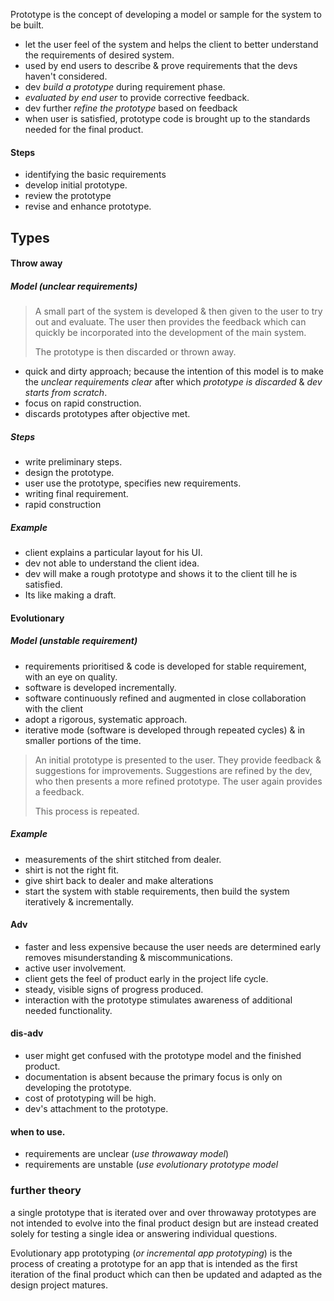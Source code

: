 Prototype is the concept of developing a model or sample for the system to be built. 

- let the user feel of the system and helps the client to better understand the requirements of desired system. 
- used by end users to describe & prove requirements that the devs haven't considered. 
- dev *build a prototype* during requirement phase. 
- *evaluated by end user* to provide corrective feedback. 
- dev further *refine the prototype* based on feedback 
- when user is satisfied, prototype code is brought up to the standards needed for the final product. 

#### Steps 
- identifying the basic requirements 
- develop initial prototype. 
- review the prototype
- revise and enhance prototype. 

## Types 
#### Throw away
##### Model  (unclear requirements)

> A small part of the system is developed & then given to the user to try out and evaluate. The user then provides the feedback which can quickly be incorporated into the development of the main system.
> 
> The prototype is then discarded or thrown away. 

- quick and dirty approach; because the intention of this model is to make the *unclear requirements clear* after which *prototype is discarded* & *dev starts from scratch*. 
- focus on rapid construction. 
- discards prototypes after objective met. 

##### Steps 
- write preliminary steps. 
- design the prototype. 
- user use the prototype, specifies new requirements. 
- writing final requirement. 
- rapid construction 

##### Example
- client explains a particular layout for his UI.
- dev not able to understand the client idea.
- dev will make a rough prototype and shows it to the client till he is satisfied. 
- Its like making a draft. 


#### Evolutionary 
##### Model (unstable requirement)
- requirements prioritised & code is developed for stable requirement, with an eye on quality. 
- software is developed incrementally.
- software continuously refined and augmented in close collaboration with the client
- adopt a rigorous, systematic approach. 
- iterative mode (software is developed through repeated cycles) & in smaller portions of the time. 

> An initial prototype is presented to the user. They provide feedback & suggestions for improvements. Suggestions are refined by the dev, who then presents a more refined prototype. The user again provides a feedback. 
> 
> This process is repeated. 


##### Example 
- measurements of the shirt stitched from dealer. 
- shirt is not the right fit. 
- give shirt back to dealer and make alterations
- start the system with stable requirements, then build the system iteratively & incrementally.
#### Adv 

- faster and less expensive because the user needs are determined early removes misunderstanding & miscommunications. 
- active user involvement. 
- client gets the feel of product early in the project life cycle. 
- steady, visible signs of progress produced. 
- interaction with the prototype stimulates awareness of additional needed functionality. 


#### dis-adv
- user might get confused with the prototype model and the finished product. 
- documentation is absent because the primary focus is only on developing the prototype. 
- cost of prototyping will be high. 
- dev's attachment to the prototype. 

#### when to use. 
- requirements are unclear (*use throwaway model*)
- requirements are unstable (*use evolutionary prototype model*


### further theory 

a single prototype that is iterated over and over
throwaway prototypes are not intended to evolve into the final product design but are instead created solely for testing a single idea or answering individual questions.

Evolutionary app prototyping (*or incremental app prototyping*) is the process of creating a prototype for an app that is intended as the first iteration of the final product which can then be updated and adapted as the design project matures.